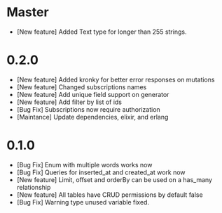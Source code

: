 # Master
- [New feature] Added Text type for longer than 255 strings.

# 0.2.0
- [New feature] Added kronky for better error responses on mutations
- [New feature] Changed subscriptions names
- [New feature] Add unique field support on generator
- [New feature] Add filter by list of ids
- [Bug Fix] Subscriptions now require authorization
- [Maintance] Update dependencies, elixir, and erlang

# 0.1.0
- [Bug Fix] Enum with multiple words works now
- [Bug Fix] Queries for inserted_at and created_at work now
- [New feature] Limit, offset and orderBy can be used on a has_many relationship
- [New feature] All tables have CRUD permissions by default false
- [Bug Fix] Warning type unused variable fixed.

